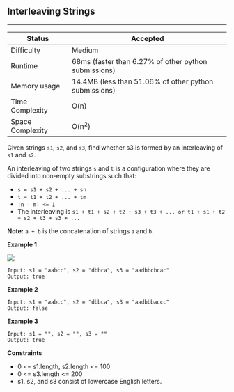 ## Interleaving Strings
---------
| Status | Accepted |
| --- | --- |
| Difficulty | Medium |
| Runtime | 68ms (faster than 6.27% of other python submissions) |
| Memory usage | 14.4MB (less than 51.06% of other python submissions) |
| Time Complexity | O(n) |
| Space Complexity | O(n<sup>2</sup>) |

Given strings `s1`, `s2`, and `s3`, find whether s3 is formed by an interleaving of `s1` and `s2`.

An interleaving of two strings `s` and `t` is a configuration where they are divided into non-empty substrings such that:

- `s = s1 + s2 + ... + sn`
- `t = t1 + t2 + ... + tm`
- `|n - m| <= 1`
- The interleaving is `s1 + t1 + s2 + t2 + s3 + t3 + ... or t1 + s1 + t2 + s2 + t3 + s3 + ...`

**Note:** `a + b` is the concatenation of strings `a` and `b`.

**Example 1**

<img src=https://assets.leetcode.com/uploads/2020/09/02/interleave.jpg>

```
Input: s1 = "aabcc", s2 = "dbbca", s3 = "aadbbcbcac"
Output: true
```

**Example 2**
```
Input: s1 = "aabcc", s2 = "dbbca", s3 = "aadbbbaccc"
Output: false
```

**Example 3**
```
Input: s1 = "", s2 = "", s3 = ""
Output: true
```

**Constraints**
- 0 <= s1.length, s2.length <= 100
- 0 <= s3.length <= 200
- s1, s2, and s3 consist of lowercase English letters.
